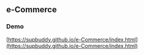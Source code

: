 ## e-Commerce
### Demo
[https://supbuddy.github.io/e-Commerce/index.html](https://supbuddy.github.io/e-Commerce/index.html)
